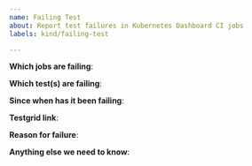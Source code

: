 ```yaml
---
name: Failing Test
about: Report test failures in Kubernetes Dashboard CI jobs
labels: kind/failing-test

---
```


<!-- Please only use this template for submitting reports about failing tests in Kubernetes Dashboard CI jobs -->

**Which jobs are failing**:

**Which test(s) are failing**:

**Since when has it been failing**:

**Testgrid link**:

**Reason for failure**:

**Anything else we need to know**:
